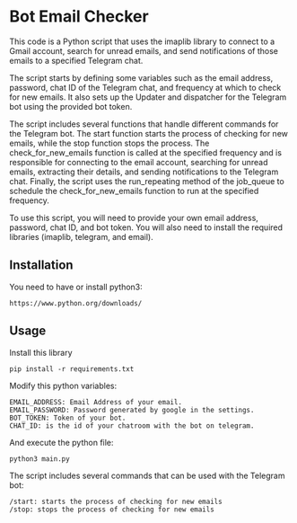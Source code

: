 # Bot Email Checker
This code is a Python script that uses the imaplib library to connect to a Gmail account, search for unread emails, and send notifications of those emails to a specified Telegram chat.

The script starts by defining some variables such as the email address, password, chat ID of the Telegram chat, and frequency at which to check for new emails. It also sets up the Updater and dispatcher for the Telegram bot using the provided bot token.

The script includes several functions that handle different commands for the Telegram bot. The start function starts the process of checking for new emails, while the stop function stops the process. The check_for_new_emails function is called at the specified frequency and is responsible for connecting to the email account, searching for unread emails, extracting their details, and sending notifications to the Telegram chat. Finally, the script uses the run_repeating method of the job_queue to schedule the check_for_new_emails function to run at the specified frequency.

To use this script, you will need to provide your own email address, password, chat ID, and bot token. You will also need to install the required libraries (imaplib, telegram, and email).

## Installation
You need to have or install python3:
```
https://www.python.org/downloads/
```
## Usage
Install this library
```
pip install -r requirements.txt
```

Modify this python variables: 
```
EMAIL_ADDRESS: Email Address of your email.
EMAIL_PASSWORD: Password generated by google in the settings.
BOT_TOKEN: Token of your bot.
CHAT_ID: is the id of your chatroom with the bot on telegram.
```


And execute the python file: 
```
python3 main.py
```
The script includes several commands that can be used with the Telegram bot:
```
/start: starts the process of checking for new emails
/stop: stops the process of checking for new emails
```